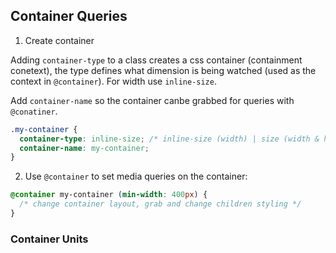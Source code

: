 ## Container Queries

1. Create container

Adding `container-type` to a class creates a css container (containment conetext), the type defines what dimension is being watched (used as the context in `@container`). For width use `inline-size`.

Add `container-name` so the container canbe grabbed for queries with `@conatiner`.

```css
.my-container {
  container-type: inline-size; /* inline-size (width) | size (width & height) | normal (none) */
  container-name: my-container;
}
```

2. Use `@container` to set media queries on the container:

```css
@container my-container (min-width: 400px) {
  /* change container layout, grab and change children styling */
}
```

### Container Units
